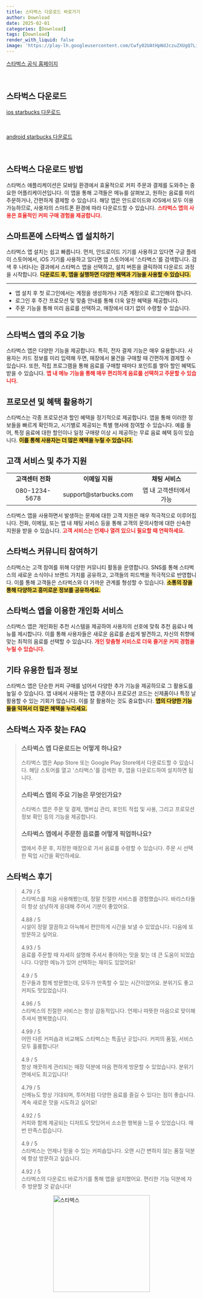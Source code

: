 ```yaml
---
title: 스타벅스 다운로드 바로가기
author: Download
date: 2025-02-01
categories: [Download]
tags: [Download]
render_with_liquid: false
image: 'https://play-lh.googleusercontent.com/Cwfy02UAtHpNdJczuZXUgQ7LikGGBuv8CxIfL9utjcEcGz7_9j1fItnQSxW_w9WahNw=s256-rw'
---
```

<p><a class='click-button' title='스타벅스' href='https://www.starbucks.co.kr/' rel='nofollow'>스타벅스 공식 홈페이지</a></p><br>
<h2 id='스타벅스_다운로드'>스타벅스 다운로드</h2>
<p><a class="click-button ios" title="starbucks 다운로드" href="https://apps.apple.com/kr/app/%EC%8A%A4%ED%83%80%EB%B2%85%EC%8A%A4/id466682252" rel="nofollow">ios starbucks 다운로드</a></p><br>
<p><a class="click-button android" title="starbucks 다운로드" href="https://play.google.comhttps://play.google.com/store/apps/details?id=com.starbucks.co" rel="nofollow">android starbucks 다운로드</a></p><br>


<h2 id='스타벅스 다운로드 방법'>스타벅스 다운로드 방법</h2>

<p>스타벅스 애플리케이션은 모바일 환경에서 효율적으로 커피 주문과 결제를 도와주는 중요한 어플리케이션입니다. 이 앱을 통해 고객들은 메뉴를 살펴보고, 원하는 음료를 미리 주문하거나, 간편하게 결제할 수 있습니다. 해당 앱은 안드로이드와 iOS에서 모두 이용 가능하므로, 사용자의 스마트폰 환경에 따라 다운로드할 수 있습니다. <b><span style="color: #ee2323;">스타벅스 앱의 사용은 효율적인 커피 구매 경험을 제공합니다.</span></b></p>

<h2 id='스마트폰에 스타벅스 앱 설치하기'>스마트폰에 스타벅스 앱 설치하기</h2>

<p>스타벅스 앱 설치는 쉽고 빠릅니다. 먼저, 안드로이드 기기를 사용하고 있다면 구글 플레이 스토어에서, iOS 기기를 사용하고 있다면 앱 스토어에서 '스타벅스'를 검색합니다. 검색 후 나타나는 결과에서 스타벅스 앱을 선택하고, 설치 버튼을 클릭하여 다운로드 과정을 시작합니다. <b><span style="background-color: #ffe066;">다운로드 후, 앱을 실행하면 다양한 혜택과 기능을 사용할 수 있습니다.</span></b></p>

<hr />

<ul>
    <li>앱 설치 후 첫 로그인에서는 계정을 생성하거나 기존 계정으로 로그인해야 합니다.</li>
    <li>로그인 후 주간 프로모션 및 맞춤 안내를 통해 더욱 알찬 혜택을 제공합니다.</li>
    <li>주문 기능을 통해 미리 음료를 선택하고, 매장에서 대기 없이 수령할 수 있습니다.</li>
</ul>

<hr />

<h2 id='스타벅스 앱의 주요 기능'>스타벅스 앱의 주요 기능</h2>

<p>스타벅스 앱은 다양한 기능을 제공합니다. 특히, 전자 결제 기능은 매우 유용합니다. 사용자는 카드 정보를 미리 입력해 두면, 매장에서 물건을 구매할 때 간편하게 결제할 수 있습니다. 또한, 적립 프로그램을 통해 음료를 구매할 때마다 포인트를 쌓아 할인 혜택도 받을 수 있습니다. <b><span style="color: #ee2323;">앱 내 메뉴 기능을 통해 매우 편리하게 음료를 선택하고 주문할 수 있습니다.</span></b></p>

<h2 id='프로모션 및 혜택 활용하기'>프로모션 및 혜택 활용하기</h2>

<p>스타벅스는 각종 프로모션과 할인 혜택을 정기적으로 제공합니다. 앱을 통해 이러한 정보들을 빠르게 확인하고, 시기별로 제공되는 특별 행사에 참여할 수 있습니다. 예를 들어, 특정 음료에 대한 할인이나 일정 구매량 이상 시 제공하는 무료 음료 혜택 등이 있습니다. <b><span style="background-color: #ffe066;">이를 통해 사용자는 더 많은 혜택을 누릴 수 있습니다.</span></b></p>

<h2 id='고객 서비스 및 추가 지원'>고객 서비스 및 추가 지원</h2>

<table>
    <tr>
        <td style="text-align: center; height: 17px;"><b>고객센터 전화</b></td>
        <td style="text-align: center; height: 17px;"><b>이메일 지원</b></td>
        <td style="text-align: center; height: 17px;"><b>채팅 서비스</b></td>
    </tr>
    <tr>
        <td style="text-align: center; height: 17px;">080-1234-5678</td>
        <td style="text-align: center; height: 17px;">support@starbucks.com</td>
        <td style="text-align: center; height: 17px;">앱 내 고객센터에서 가능</td>
    </tr>
</table>

<p>스타벅스 앱을 사용하면서 발생하는 문제에 대한 고객 지원은 매우 적극적으로 이루어집니다. 전화, 이메일, 또는 앱 내 채팅 서비스 등을 통해 고객의 문의사항에 대한 신속한 지원을 받을 수 있습니다. <b><span style="color: #ee2323;">고객 서비스는 언제나 열려 있으니 필요할 때 연락하세요.</span></b></p>

<h2 id='스타벅스 커뮤니티 참여하기'>스타벅스 커뮤니티 참여하기</h2>

<p>스타벅스는 고객 참여를 위해 다양한 커뮤니티 활동을 운영합니다. SNS를 통해 스타벅스의 새로운 소식이나 브랜드 가치를 공유하고, 고객들의 피드백을 적극적으로 반영합니다. 이를 통해 고객들은 스타벅스와 더 가까운 관계를 형성할 수 있습니다. <b><span style="background-color: #ffe066;">소통의 장을 통해 다양하고 흥미로운 정보를 공유하세요.</span></b></p>

<h2 id='스타벅스 앱을 이용한 개인화 서비스'>스타벅스 앱을 이용한 개인화 서비스</h2>

<p>스타벅스 앱은 개인화된 추천 시스템을 제공하여 사용자의 선호에 맞춰 추천 음료나 메뉴를 제시합니다. 이를 통해 사용자들은 새로운 음료를 손쉽게 발견하고, 자신의 취향에 맞는 최적의 음료를 선택할 수 있습니다. <b><span style="color: #ee2323;">개인 맞춤형 서비스로 더욱 즐거운 커피 경험을 누릴 수 있습니다.</span></b></p>

<h2 id='기타 유용한 팁과 정보'>기타 유용한 팁과 정보</h2>

<p>스타벅스 앱은 단순한 커피 구매를 넘어서 다양한 추가 기능을 제공하므로 그 활용도를 높일 수 있습니다. 앱 내에서 사용하는 앱 쿠폰이나 프로모션 코드는 신제품이나 특정 날 활용할 수 있는 기회가 많습니다. 이를 잘 활용하는 것도 중요합니다. <b><span style="background-color: #ffe066;">앱의 다양한 기능들을 익혀서 더 많은 혜택을 누리세요.</span></b></p>


<h2 id='스타벅스_자주_찾는_FAQ'>스타벅스 자주 찾는 FAQ</h2>
<div itemscope="" itemtype="https://schema.org/FAQPage"> <blockquote> <div itemscope="" itemprop="mainEntity" itemtype="https://schema.org/Question"> <h3 itemprop="name">스타벅스 앱 다운로드는 어떻게 하나요?</h3> <div itemscope="" itemprop="acceptedAnswer" itemtype="https://schema.org/Answer"> <span itemprop="text"> <p>스타벅스 앱은 App Store 또는 Google Play Store에서 다운로드할 수 있습니다. 해당 스토어를 열고 '스타벅스'를 검색한 후, 앱을 다운로드하여 설치하면 됩니다.</p> </span> </div> </div> <div itemscope="" itemprop="mainEntity" itemtype="https://schema.org/Question"> <h3 itemprop="name">스타벅스 앱의 주요 기능은 무엇인가요?</h3> <div itemscope="" itemprop="acceptedAnswer" itemtype="https://schema.org/Answer"> <span itemprop="text"> <p>스타벅스 앱은 주문 및 결제, 멤버십 관리, 포인트 적립 및 사용, 그리고 프로모션 정보 확인 등의 기능을 제공합니다.</p> </span> </div> </div> <div itemscope="" itemprop="mainEntity" itemtype="https://schema.org/Question"> <h3 itemprop="name">스타벅스 앱에서 주문한 음료를 어떻게 픽업하나요?</h3> <div itemscope="" itemprop="acceptedAnswer" itemtype="https://schema.org/Answer"> <span itemprop="text"> <p>앱에서 주문 후, 지정한 매장으로 가서 음료를 수령할 수 있습니다. 주문 시 선택한 픽업 시간을 확인하세요.</p> </span> </div> </div> </blockquote> </div>
<h2 id='스타벅스_후기'>스타벅스 후기</h2>
<div itemscope itemtype="https://schema.org/Product">
  <blockquote>
  <div itemprop="review" itemscope itemtype="https://schema.org/Review">
      <div itemprop="reviewRating" itemscope itemtype="https://schema.org/Rating"> <span itemprop="ratingValue">4.79</span> / <span itemprop="bestRating">5</span> </div>
      <span itemprop="reviewBody">스타벅스를 처음 사용해봤는데, 정말 친절한 서비스를 경험했습니다. 바리스타들이 항상 상냥하게 응대해 주어서 기분이 좋았어요.</span>
  </div>
  <br>
  <div itemprop="review" itemscope itemtype="https://schema.org/Review">
      <div itemprop="reviewRating" itemscope itemtype="https://schema.org/Rating"> <span itemprop="ratingValue">4.88</span> / <span itemprop="bestRating">5</span> </div>
      <span itemprop="reviewBody">시설이 정말 깔끔하고 아늑해서 편안하게 시간을 보낼 수 있었습니다. 다음에 또 방문하고 싶어요.</span>
  </div>
  <br>
  <div itemprop="review" itemscope itemtype="https://schema.org/Review">
      <div itemprop="reviewRating" itemscope itemtype="https://schema.org/Rating"> <span itemprop="ratingValue">4.93</span> / <span itemprop="bestRating">5</span> </div>
      <span itemprop="reviewBody">음료를 주문할 때 자세히 설명해 주셔서 좋아하는 맛을 찾는 데 큰 도움이 되었습니다. 다양한 메뉴가 있어 선택하는 재미도 있었어요!</span>
  </div>
  <br>
  <div itemprop="review" itemscope itemtype="https://schema.org/Review">
      <div itemprop="reviewRating" itemscope itemtype="https://schema.org/Rating"> <span itemprop="ratingValue">4.9</span> / <span itemprop="bestRating">5</span> </div>
      <span itemprop="reviewBody">친구들과 함께 방문했는데, 모두가 만족할 수 있는 시간이었어요. 분위기도 좋고 커피도 맛있었습니다.</span>
  </div>
  <br>
  <div itemprop="review" itemscope itemtype="https://schema.org/Review">
      <div itemprop="reviewRating" itemscope itemtype="https://schema.org/Rating"> <span itemprop="ratingValue">4.96</span> / <span itemprop="bestRating">5</span> </div>
      <span itemprop="reviewBody">스타벅스의 친절한 서비스는 항상 감동적입니다. 언제나 따뜻한 마음으로 맞이해 주셔서 행복했습니다.</span>
  </div>
  <br>
  <div itemprop="review" itemscope itemtype="https://schema.org/Review">
      <div itemprop="reviewRating" itemscope itemtype="https://schema.org/Rating"> <span itemprop="ratingValue">4.99</span> / <span itemprop="bestRating">5</span> </div>
      <span itemprop="reviewBody">어떤 다른 커피숍과 비교해도 스타벅스는 특출난 곳입니다. 커피의 품질, 서비스 모두 훌륭합니다!</span>
  </div>
  <br>
  <div itemprop="review" itemscope itemtype="https://schema.org/Review">
      <div itemprop="reviewRating" itemscope itemtype="https://schema.org/Rating"> <span itemprop="ratingValue">4.9</span> / <span itemprop="bestRating">5</span> </div>
      <span itemprop="reviewBody">항상 깨끗하게 관리되는 매장 덕분에 마음 편하게 방문할 수 있었습니다. 분위기면에서도 최고입니다!</span>
  </div>
  <br>
  <div itemprop="review" itemscope itemtype="https://schema.org/Review">
      <div itemprop="reviewRating" itemscope itemtype="https://schema.org/Rating"> <span itemprop="ratingValue">4.79</span> / <span itemprop="bestRating">5</span> </div>
      <span itemprop="reviewBody">신메뉴도 항상 기대되며, 투어처럼 다양한 음료를 즐길 수 있다는 점이 좋습니다. 계속 새로운 맛을 시도하고 싶어요!</span>
  </div>
  <br>
  <div itemprop="review" itemscope itemtype="https://schema.org/Review">
      <div itemprop="reviewRating" itemscope itemtype="https://schema.org/Rating"> <span itemprop="ratingValue">4.92</span> / <span itemprop="bestRating">5</span> </div>
      <span itemprop="reviewBody">커피와 함께 제공되는 디저트도 맛있어서 소소한 행복을 느낄 수 있었습니다. 매번 만족스럽습니다.</span>
  </div>
  <br>
  <div itemprop="review" itemscope itemtype="https://schema.org/Review">
      <div itemprop="reviewRating" itemscope itemtype="https://schema.org/Rating"> <span itemprop="ratingValue">4.9</span> / <span itemprop="bestRating">5</span> </div>
      <span itemprop="reviewBody">스타벅스는 언제나 믿을 수 있는 커피숍입니다. 오랜 시간 변하지 않는 품질 덕분에 항상 방문하고 싶습니다.</span>
  </div>
  <br>
  <div itemprop="review" itemscope itemtype="https://schema.org/Review">
      <div itemprop="reviewRating" itemscope itemtype="https://schema.org/Rating"> <span itemprop="ratingValue">4.92</span> / <span itemprop="bestRating">5</span> </div>
      <span itemprop="reviewBody">스타벅스의 다운로드 바로가기를 통해 앱을 설치했어요. 편리한 기능 덕분에 자주 방문할 것 같습니다!</span>
  </div>
  </blockquote>
</div>
<figure class="image" style="display: flex; justify-content: center; align-items: center; margin: 0;"><img src="https://play-lh.googleusercontent.com/Cwfy02UAtHpNdJczuZXUgQ7LikGGBuv8CxIfL9utjcEcGz7_9j1fItnQSxW_w9WahNw=s256-rw" alt="스타벅스" width="256" height="256" style="max-width: 100%; height: auto;"></figure>